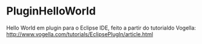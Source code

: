 # PluginHelloWorld
Hello World em plugin para o Eclipse IDE, feito a partir do tutorialdo Vogella: http://www.vogella.com/tutorials/EclipsePlugIn/article.html
